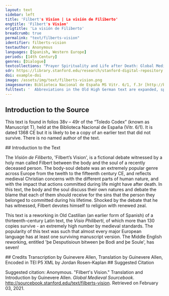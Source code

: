 ```yaml
---
layout: text
sidebar: left
title: 'Filbert's Vision | La visión de Filiberto'
engtitle: 'Filbert's Vision'
origtitle: 'La visión de Filiberto'
breadcrumb: true
permalink: "text/filberts-vision"
identifier: filberts-vision
textauthor: Anonymous
languages: [Spanish, Western Europe]
periods: [14th Century]
genres: [Dialogue]
textcollections: "Prayer Spirituality and Life after Death: Global Medieval Perspectives"
sdr: https://library.stanford.edu/research/stanford-digital-repository 
doi: example-doi 
image: /assets/img/text/filberts-vision.png
imagesource: Biblioteca Nacional de España MS Vitr. 6/1, f.3r [http://bdh-rd.bne.es/viewer.vm?id=0000051820]'
fulltext: '  Abbreviations in the Old High German text are expanded, spelling and punctuation otherwise follow the manuscript. La visión de Filiberto Filbert's Vision ¶ vn omne bueno ermjtano que llamaron fyliberto era omne de buen lynage ca deçendia de lynage de rreys de françia ¶ A good man, a hermit that they called Filbert, was a man of respectable lineage; indeed, he was a descendant of the kings of France. et consyderando las cosas desta vida ser conrronpibres ¶ et menos preçiando las propuso de serujr adios λ Considering worldly things to be a source of corruption, and not valuing them, he dedicated himself to the service of God. perseuerando enel serujçio de dios conpuso este lybro enel qual puso λ escriujo muy santas palabras de vna ujsion que vio λ ¶ asy açaiçio vysion filoberto In observance of his service to God, he composed this book in which he laid down and wrote very holy words of a vision that he saw, thus occurred Filbert’s vision: que seyendo tienpo de ynbierno estando en vna ermjta enel mayor sylençio dela noche ¶ et queriendo me partyr de la luenga vegilya que auja contynuado en mjs oraçiones fue arrebatado mj entendimjento de vn suenno muy sotil semejante a suenno λ a vision espiritual Being that it was winter and standing in a shrine in the greatest silence of the night, and wishing to conclude my long vigil of prayer, my sensibilities were snatched away by a very subtle dream, a kind of spiritual vision. ¶ et aparesçio vn cuerpo de omne syn espiritu que paresçia que era ya partido del anjma λ The body of a man appeared, a spiritless body that seemed to be separated from its soul. yo catando lo con espanto vyno vna anjma que auja salydo nueua mente del dicho cuerpo aque yo estaua catando λ començe allorar muy triste mente dando grandes alaridos mal trayendo agraujada While I was observing this with terror, a spirit appeared that had just left from this same body, and it started to cry very sadly and screamed at its body with much contempt. mente asu cuerpo que estaua presente λ asentose çerca del llorando λ gjmjendo con grandes sospiros doliendo se mucho delos exçesos λ pecados que auja fechos la su malyçiosa carne ¶ et cuerpo que ante sy veya λ mal dezyendo al cuerpo començo arrazonarse lo que se sygue And it sat close to it crying and sighing deep breaths in great pain from the excesses and sins that its malicious corpse had committed, and berating its body, it began to reason with itself in the following manner: ¶ o carne mesquina dime quien es el que te asy ha quebrantado λ dyrybado aty que tan marabjllo[^sa]mente te auja en rrequiçido estos tienpos pasados en aquel mundo do somos partidos “O miserable corpse, tell me, who is it that has broken you and torn you down since you have so marvelously enriched yourself from times past in that world from which we have departed. tu bien viste este otro dia enel que ¶ tenjas grand poder sobre todo el mundo ¶et te tenjan y tan grand mjedo You certainly saw this in times past when you had great power over the whole world and you paralyzed others with fear. et eres otrosy de todas las prouençias ¶ et las tierras pues que es dela conpanna que te serujan rricos omnes λ muchos fijos dalgo λ grandes escuderos λ de grand oficina λ muy loçanos λ muy brauos que yuan en pos de ty And you were, furthermore, served in all lands and provinces by rich men, and many nobles, and important squires of high office, valiant and brave, that followed you around. λ tu delante dellos fazyendo grandes jestos λ contenientes carne mesquina ya este tu rrastro λ esta tu locura que leuauas en posty λ tu mas pyntado que pendola de pauon ya agora es cortada para sienpre And you, in front of all of them, making such extravagant gestures, now look at you. Miserable corpse, this madness that you wore as gaudy as peacock pendant, now all of it is gone forever. ya non estas enlas torres njn en los palaçios muy espaçiosos λ de grand largura que tu aujas fechos delos alcaçeres do tu aujas grandes deleytes mas yazes agora enese ataud pequenno λ enesa fuesa de pequenna quantydat Now you do not dwell in towers, or in the copious and spacious royal palaces that you so delighted in, but rather, you lie in this small coffin, in this tiny grave. pues dime que te aprouechan agora tus moradas λ tus grandes onrras λ tan grandes palaçios λ tan rricos commo aujas fechos pues esta casa lobrega ¶ et monjmento enque ya ses tyene largura ¶ et espaçio a malabes de siete pyes Well now, tell me how you enjoy your great honors and riches inside of this gloomy house seven feet under? λ ya agora non judgaras njn condenaras A njnguno delos que solias falsa mente condenar quando pronunçiauas tus falsas sentençias Now you cannot judge or condemn any of those who you falsely accused when you pronounced your false sentences. por las queles obras que tu feziste es nos dado amj λ aty sylla muy espantosa λ morada muy triste de dolor enel ynfierno para sienpre jamas Because of the deeds you committed, now you and I will dwell in sadness and pain in hell forevermore. ¶ et yo mesquina triste λ tan apuesta λ tan lynpia fuy criada de mj sennor dios que me formo ala su semejança And poor sad me, so clean and well disposed, I was brought into the world by my Lord God who made me in his likeness. ¶ et maguer que tu por el pecado que peco nuestro padre adan yo fuy en susiada del pecado original λ para ya avia seydo lauada por agua dela santa fuente del bautismo Regardless of the fact that, for the original sin that our father Adam committed, I was stained by this original sin through you, I was cleansed of it by the holy water of baptism. ¶ et tu de cabo me acarreaste con tus falagosa errar contra mj sennor ihesu xpisto ¶et ser aborreçida dela su piadosa madre santa maria λ de toda la corte delos çielos λ piensa agora sy yo que tanto bien perdy sy puedo bien dezyr mjs llantos ay mesquina para que fuy naçida And you afterward, drew my away with your defiance against my Lord Jesus Christ, being forsaken by his pious mother, the Holy Mary, and by all the courts of the heavens. And to think now of all the good that I had lost, if I can make my cries known, oh poor me, why was I born? ay quien nunca oujeste salido del vientre de mj madre do me cryo el mj sennor dios quien nunca fuese venjda a este mundo Oh, that I had never left the womb of my mother where the Lord God created me, that I had never been brought into this world! sy quier por que non fuese enlas penas del ynfierno mas que estas penas ayamos tu λ yo non es syn At least I would not have experienced the pain of hell if it weren’t for the deeds that you committed. rrazon ca mjentras que beujste nunca vna buena obra sola mente dexaste fazer mas syenpre cure con tu enganno me llegaste ala conpannia delos demonjos λ alas penas ynfernales enlas quales syenpre seremos And for good reason, for while you drank you never did a single good deed, and your trickery has brought me into the company of demons, and in the infernal pain that I will never escape. en dolor λ en tristeza λ lloro λ llanto para syenpre jamas ay de mj que ya enella so λ sere ¶ et por syenpre enlas penas estare In pain, in sadness, I cry, weeping forever more, oh poor me, here I am and forever I will be. so muy triste por tan grandes commo su fijo la menor delas quales todas las lenguas del mundo non la poderian contar λ I suffer such great sorrows for the sins you committed, the smallest of which all the languages of the world could not account for. mas mayor tresteza me quebranta ca ya nunca espero perdon del [^que] me formo And worse, my heart is broken by the sadness that I will never be forgiven by he who made me. por que non me rrespondes “Why aren’t you responding to me? dyme donde estan tus heredades que ayuntaste ¶ et los palaçios λ los grandes edefiçios que fundaste λ Tell me where are the heredities that you accumulated, and the palaces, and the great buildings that you founded? dime cuerpo catyuo donde son las piedras preçiosas de grand valor λ los anjllos de oro que trayas do son los tesoros que allegaste do son las grandes alfajas λ rricas preseas que allegaste do son los vestidos de deujersas colores muy ofanos que cada dia rremudauas Tell me, imprisoned corpse, where are the precious jewels of such great value, and the gold rings that you wore, where are the treasures you horded, and the great quantity of gems, and rich jewelry, and the colorful suits that you indulged in? do son los vasos de plata λ de oro muy rricos con que [^ca]da dia beujas Where are the rich silver and gold goblets that you drank from each day? do son los confites λ espeçias de connortosos olores ¶ et los letuarios de maraujlloso sabores con que tomauas grandes deleytes en tus conbytes Where are the confitures, and intoxicating smelling spices, and the marvelously flavored electuaries that you so delighted in at your feasts? no me pareçe que tyenes agora aues gruesas commo solias njn carnes saluajes λ salpresas commo solias njn tyenes otrosy carnes mortesynas de que te mucho pagauas njn vynos escojydos λ I don’t think you will now have the fattened birds as you once did, or the preserved game meats as you did, nor will you have the tenderized meats that you paid so much for, nor the select wines. agora paramjentes sy te huele la cozyna tan bien commo solia que te ponian delante carnes de cisnes λ de ansares λ perdizes λ gallynas Now in your confinement, can you smell the kitchen as well as you once did when they served you meats of swan, geese, quail, and chicken. bien creo que non te huele agora tan bien por que ya tu non comes njn puedes comer λ agora comen ay muchos busauos ¶ et lonbrizes λ muchas rretyllas λ muchas maneras de que esto es manjfiesto que la ley de dios dize que estos galardones han los pecadores que beujendo λ perseurando λ acabando su vida en pecado mortal ¶ et en los viçios λ plazeres del mundo Surely, I don’t think you can smell well now because you no longer eat, or are able to eat, and now down there you eat many maggots and worms, many reptiles, and there are many ways in which this is manifest in the law of God that states that these are the rewards bestowed to sinners that have lived, maintained, and ended their lives in mortal sin, and in the vices and worldly pleasures. pagaste agora sy te paresçe desta casa enque estas que el su techo esta ençima del tu rrostro λ de tus narizes λ ya tyenes çiegos los ojos ¶ et ya calla la tu lengua λ ya tus membrios son quebrantados ¶ et desbueltos en tal manera que non podras jamas dellos aprouechar te Now you paid for it, what do you think of the house you are in now with its ceiling right above your face, and nose, now that you are blind, and your tongue falls back into your mouth, and your limbs are broken and distorted in such a way that you will nevermore be able to enjoy yourself?” veyo otrosy mas que quantos algos λ quantas rriquezas λ heredades allegaste entan luengos tienpos beujste de lo ¶ et lo que oujste por engaño dello con manera de lo gro dello que rrobaste por fuerça dello que te dieron algunos mal de su grado todo esto te arrebato la muerte en vn punto “Furthermore, it seems to me that whatever possessions, and riches, and bequests you received long ago were the result of trickery and forced robbery and your achievements were the misfortune of others to such a degree that death snatched you away in a single moment. non te çercan tus amjgos commo solian desque la muerte te çercan la flor de tu mançebia λ de tu fermosura ¶ Your friends no longer surround you as they once did since death encroached on the flower of your youth and beauty. et el amorío que tenjan contigo es perdido ya los llantos de tu muger ya son çesados λ ya olujdado te han ca las rriquesas que eredo de ty And the lover you once had is lost, now the weeping of your mistress has ceased and she has already forgotten you other than the riches she inherited from you. ¶ et otrosy el dote que le tu mandaste gelo ha fecho olujdar non tenjas ya esperança enella njn en tus fijos njn en amjgos que tenjas ca poco se dan por ty que auran mas por aver plazer conlas heredades que rrobaste alos pobres ¶ Et conlas joyas λ los dineros quele dexaste que non de ty λ por lo qual [^l]loro yo agora Furthermore, the dowry that you sent her has been forgotten and the faith that you had in her, and in your friends, was not merited for they did not care of you, only of the pleasure they would have from their inheritances that you robbed from the poor, and with the jewels and money that you left behind that weren’t yours and for which I now cry.” ¶ Et del dia del juyzio en adelante lloraremos entre amos para syenpre enel ynfierno “And from the Day of Judgment onwards we’ll cry to each other forever in hell. carne mesquina piensas tu agora que njnguno destos tus heredades durase mucho la tristesa ¶ Et el llorar Miserable corpse, do you think any of your heirs will cry and be sad for long? non lo cuydes ca sabe por çierto que njn tu muger njn tus fijos njn njngunos de tus amjgos non daran dos heredades njn vna delas mejores que les tu dexaste por que infermaste aty λ amj para que nos otros somos apartados de en medio dellos saliesemos del mal lugar ynfernal enque por ellos caymos λ Assuredly you must know that they wouldn’t give anything of what you left them because you became sick, to me or to you so that we might leave from this hellish place where we ended up for their sake. delas penas ynfernales muy crueles en que auemos de padeçer o carne mesquina vees λ conosçes syn njnguna dubda que tan engannosa es aquella ujda λ tan bolliçiosa λ otrosy que tan suzya And the cruel infernal pains that we must suffer, oh poor corpse, you see and know without a doubt that such is the delusion of that boisterous filthy lifestyle. ¶ Et quanto enpoçonnada del venjno del diablo non estas agora vestido de rricos pannos njn de grandes mantones que esa cobyjadura que tyenes avn malabes vale dos arbejas mas Since the venom of the Devil has poisoned you, now you no longer wear such rich garments nor the great cloaks that even these covers, even of Arabic quality, are hardly worth two cents, but there is little hope of receiving eternal redemption or reward. espera vn poco que non as rreçebydo entera mente tu galardon non echaras ya alos pobres los trebutos njn los pechos que solias echar ¶ Et te solian pagar But wait a little, for you have still not received your whole prize through the royal taxes taken from the bosoms of the poor, for they were the result of your robbery. ¶ Et por este rrobo que tu fazyas non cuydes que non as de sofrir mayor pena que esta enque te comen esos busanos Don’t think that you won’t have to suffer more pains than this; where you are eaten by maggots. ca todos los escritos dela santa telogia dan testymonjo ¶ Et dizen que el cuerpo que ha de sofrir con el anjma gloria o pena del dia del juyzyo en adelante Certainly all the scriptures of the holy theology testify to, and speak of the fact that the body suffers with the soul from the Day of Judgment onward. ¶ Et por que tu fuste rrobador delos pobres ¶ Et non eres padre dellos mas antes los en pobreçias por eso seras comjgo enel ynfierno del dia del juyzio en adelante a sofrir penas para sienpre jamas λ estare ay do te rroen esos busanos los costados And because you stole from the poor and are not their father, but rather made them poorer, for this reason you will suffer alongside me in hell forever more, and you will remain there where the maggots gnaw at your ribs. ca non puedo aqui mas estar λ quiero me yr que en caso que pudiese estar non me podieras rresponder Ah, I cannot stand being here and I wish that I could leave, and I’m certain that it is the case that you cannot respond to me.” bien so çierta P desque el anjma ouo dicho estas rrazones entrestyçiose el cuerpo vn poco ¶ Et paresçia que queria rrebeujr λ alço vn poco la cabeça λ oteo atodas partes λ maraujllandose mucho que  cosa era la que tan mal le auja denostado ¶ Et vido esta su anjma çerca de sy enque non vio otro dando gemjdos ¶ Et sospyros ¶ Et començo de dezyr contra su anjma Since the soul had dictated this rational, saddening the body a little, it appeared as though it wanted to come back to life, it lifted its head a little and looked around, and finding itself bewildered with what could have so badly chastised it, it saw its soul right next to it moaning and sighing, and began to rebuke its soul in the following way: pregunto te syeres tu aquel que agora fablaua comjgo “I ask you now if you are the one who was speaking to me? çierto sy tu eres non es verdad todo lo que tu dixiste agora que en algo dello mentyste λ quiero telo prouar por claros λ Certainly, if you are, none of what you have just said is true, somehow you have lied, and I want to make it clear to you. manjfiestos argumentos digo te que te conosçere que te fiz errar muchas de ueces In expressing such an argument, you should know that you have made many errors. ¶ Et fuy ocasion aesas beses porque te yrases λ te rregrazes de buenas obras mas yo en quanto so carne ¶ Et fezyese errar aty en quanto anjma esto non es maraujlla It was merely a coincidence that in these moments you should so anger yourself, and you comfort yourself with good deeds, but I being of the flesh must have made a mistake in choosing you as my soul. ¶ Et dizyr te he por que tu deues saber que el mundo λ el diablo feyeron aparçeria en vno I must tell you that you should know that the world and the devil were created as one. λ posieron su fe ¶ Et postura que en quantos engannos podiesen en tantos troxiesen a las animas delos omnes They put their faith in the multitude of ways that the spirits could deceive and trick the souls of men. λ esta postura fecha para que mayor afincamiento pudiese traer el anima del omne a perdiçion This position was taken to best settle the way in which the soul could bring men into ruin. λ sacaron ala carne del omne por que fuese enesta aparçeria λ por que el diablo λ sus consejos malos They separated the flesh from the man because he was formed through it by reason of the devil’s bad judgment. ¶ Et conel apetito dela carne otrosy conlas vanas glorias del mundo troxiese anima del omne al ynfierno It is through the appetite of the flesh, where the vanities of the world are manifest, that the soul brings man down to hell. ¶ Et por sy yo fize errar aty fize rrazon For this reason, I made a mistake with you. pues yo era enesta conpania λ la culpa deste error non fue mja mas fue tuya I was logically in your company and the fault of this error was not mine but yours. ¶ Et prueuo lo asy ¶ Et fago vn argumento enesta manera delas rrazones que tu agora dixiste que dios te auja criado tan lynpia ¶Et tan nobre asu semejança And I’ll prove it to you in the following way, and I’ll make an argument against your claim using the same logic and reasons that you have just said, that God had created you as pure, and so noble in his likeness. ¶ Et mager aujas sey do Amanzyllada del pecado origynal pero ya eres lauada ¶ Et lynpia por la fuente del santo bautysmo otrosy Despite this I know where you were created, by original sin, but now you are cleansed and pure by the fountain of Holy Baptism.” pues dizes que te crio dios asu semejança pareçe pues te dio seso ¶ Et entendimjento ¶ Et rrazon que telo dio para con que me rregises ca non te lo dio para al saluo para que con el me rregises ¶ Et lo fesyeses serujçio λ a mj diome por tu syeruo para que ffezieses tu bondad “Well, furthermore, you say that God created you in his likeness, and that it appears as though he also gave you wisdom and prudence with the understanding that he gave you these qualities in order to govern over me, and that you are in his service as a good gift to me. pues sy te dios crio para que toujeres sennorio sobre mj λ te dio rrazon ¶ Et seso con que me podieses castigar If, indeed, God created you to govern over me, he gave you the right to judge and chastise me. ¶ Et tu en lugar de me acostrenir que fezyese tu voluntad Instead of compelling me to make good choices, you allowed me to commit these actions. ¶ Et [^en] mjs obras me consentyste fazer lo que yo quise sy gese que la culpa es tuya I, therefore, deem that you are guilty for my behavior, and that I am not to blame.” ¶ Et non mja prueuolo a sy por otro argumento “And I’ll even prove it to you with another argument. todo aquel que es sennor λ por nesçesidat se abate de su obra λ se faze sieruo del que antes era su seruo deue ser condenado por culpador mas el su seruo deue quele estableçe por su sennor en vsar del sennorio enque lo pone el sennor que se somete A juridiçion He who is a lord, and by necessity gives up his work, and makes himself the servant of the one who was formerly his servant, should be condemned as guilty. del que antes era seruo mas tu eras mj sennora para me mandar λ para me rregar λ para me costrenjr que feziese tu voluntad λ tu mandamjento Once you were his servant, but you were my lady to govern and reign over me in order to compel me to act at your will and command. ¶ Et tu non quisiste vsar deste sennorio que dios te dio sobre mj λ fezyste amj tu sennora λ tu fueste mj sierua And you did not want to use this power that God gave you over me and instead you made me your lady and you became my servant. pues segiste mj voluntad en todo lo que yo queria sabiendo λ entendiendo que te daua malos consejos sigese que pues la culpa es tuya λ non es mja ende Well, you followed my lead in all that I wanted knowing and understanding that I had given you bad advice, so it should follow that you are guilty and I am not to blame. fize rrazon de vsar de sennorio pues me dieste lugar prueuase por el prouerbo que dize que todas las cosas del mundo cobdiçian ser mejoradas del estado enque estan ¶ Et por ende fize rrazon de vsar del sennorio pues tu melo diste para que del vsase Finally, I had a right to uphold this position in your place and I’ll prove it to you with the proverb that says that: “all worldly things desire to be improved from the state they are in,” so, then, I had the right to uphold the authority that you have given me to use. ¶ Et que eras antes mj sennora prueuolo por que dize enel capytolo polytyçes que los omnes que han mjjores entendimjentos ¶Et son mas sabidores natural mente sennores λ rregidores delos otros mas I will prove it to you as it says in the myth of Polynices, that men who of are of better judgment and naturally more wise, have the right to govern as lords over all the others.” aty dio el mj sennor el seso λ el saber λ el entender mas que non amj cayo solo por mj non se nada “To you, my Lord gave wisdom and intelligence, but not to me, because I just alone, know nothing. ¶ Et tu syn mj sabes fabrar λ entender pues paresçe que naturalmente te crio dios por mj rregidora λ por mj sennora And even without me you know how to speak and understand, well it seems that you were naturally formed by God to govern over me and as my lady. ¶ Et por esto paresçe que de antes era yo tu sierua mas fuy yo tu sennora λ tu mj sierua mas gelo tengo prouado This is why it seems that once it was I that was your servant, but it was I who was your lady, and you my servant as I have now proved it. λ prueuo telo avn por el mjsmo letrado ay el que dize que faze mandados de otros son sieruos a estos I will prove it to you even by the same lawyer because, he who says that he makes ordinances over others; they are the servants of who lack wisdom and good sense and have declared right to Polynices. dizen que son los que encareçen de sabidoria λ de seso onde este es su dicho enel primero policite ha do dize que los omnes que careçen de seso As the saying goes, men who lack wisdom and understanding are naturally the submissive servants of other citizens, but you were the one who lacked reason. λ de entendimjento son naturalmente sieruos delos otros subditos ¶ Et su mjsos mas tu fueste tal que careçiste de rrazon prueuase pues non me quisiste rregir njn sopiste plueuase do dize λ quieres rregir todas las cosas vsaderra son λ somete ala rrazon λ ala sabidoria casy della vsares todo el mundo rregiras mas sy por sabidoria ¶ Et por rrazon non te regujeres non eres digno de vsar sennorio njn de aver sennorio sobre otros Well, it’s proven that you did not want to govern me nor did you know how to prove where it’s stated, “You want to govern over all things, use your judgment, and submit to reason and wisdom because if you use reason, you will rule the whole world, but if you do not use wisdom and reason, you are not worthy. dela qual abtoridat paresçe pues que tu non me sopyste rregir Well, it seems that you did not know how to govern me; you did not find in yourself wisdom enough to know how to govern me. non oujste enty sabiduria para me saber rregir And in me you saw the wisdom that you could command.” ¶ Et en mj ovo sabidoria que te podiese mandar lo qual paresçe And, in me, there was the acuity to know I could control you. ¶ Et pues fesyste todo lo que amj plugo sigese por la abtoridat te vid You did everything that gave me pleasure. ¶ Et sigese que tu fueste mj sierua λ yo tu sennora It, therefore, follows that you were my servant and I your lady. ¶ Et pues tu de sennora que eras te fesiste mj sierua You as the lady that you were, you made yourself my servant. tuya es la culpa del danno λ del mal que te ha venjdo ¶ Et non es mja All of this damage and the bad that has come with it is your fault; it’s not mine.” ca tu quando veyas que yo queria fazer algo que non conplia deujeras me diariamente castigar confanbre λ con sed ¶ Et con açotes “Certainly, when you saw that I was about to do something intractable, you should have punished me with daily hunger and thirst, and with beatings. λ sy tu asy fezyeras non podiera yo fazer njnguna cosa If you had done so, I would not have been able to make such mistakes. mas quando te pedia gallynas dauas me tu gallynas λ capones But when I asked for chicken, instead you gave me chickens and cockerel meat. ¶ Et sy te pedia vyno blanco dauas me tu alfaxor λ buen vyno bermejo ¶ Et fartauas me muy bien And if I asked you for white wine, you would give me almond pastries, and nice red wine, and you filled me well. ¶ Et despues que era farto sy te pedia muger tu luego mela dauas And after I was completely stuffed, if I asked you for a woman, you would then give me one. λ non ujeja mas moça λ non de rruta mas vyrgen λ non mas tantas que non auja que fazer And not an old one, but a maiden, and not deflowered, but a virgin, and much more than you should have done. ¶ Et otrosy que non auja culpa ¶ Et prueuo lo asy por buena rrazon de esperança manjfiesta Furthermore, there was no shame in it and I will prove it to you with the good reason of manifest destiny. ca bien non puede fazer njnguna cosa que bien vees que el cuerpo con admjnjtelo dela anjma biue λ con su ayuda creçe For certainly I cannot do anything that you do not see quite well; for the body lives with the permission of the soul and with its help grows. ¶ Et pues el anjma esto faze bien vees que en ella es el poder ¶ Et el querer pues ella es la que deue rregir λ castigar al cuerpo lo qual synon fizo λ non domo luego los deleytes del mundo lo ensandeçe And the spirit does this well, for you see it is in her where power and desire are found, and she is the one who should govern and warn the body, for if she does not do so, later the temptations of the world will weaken it. λ otrosy bien sabes que la carne es conrronpyble ¶ Et de sy mjsma solamente non sabe nada njn mal njnguno por sy estando non entyende ca todo lo que faze primero sale de ty que eras la que sabes λ entyendes As you are well aware, the body is susceptible to corruption, and in its purest state knows of nothing bad, but only exists, for everything it first does occurs through you, for you are the one who knows and understands. que yo por mj syn ty non so nada que la carne non sabe nada que es lo que su anjma cobdiçia njn que es lo que aborreçe pues sy el anjma tyene el querer ¶ Et pone las cosas por obra ca las manos λ los otros entramjentos dela carne que es sy sierua que culpa ha la carne que es su sirujenta For without you I am nothing; the body knows nothing of what the soul covets or that which it loathes, for if it is the soul that has desire, and executes the work of God, what blame can the body, as its subject, assume? çierto la culpa es dela anjma que cobdiçian las cosas λ las entyende λ las pone por obra que non del cuerpo que faze su seruiçio Clearly, the blame goes to the soul, who desires things and understands them and carries out actions, not to the body that serves the soul. λ agora creme que tu pescaste mas graue mente en segir la voluntad de mj que son faca cosa Now believe me, you are the one who sinned more severely by virtue of following my weak, impure will. ¶ Et sus ya que bien vees la esperança manjfiesta en mj syn ty non puede fazer njnguna cosa que sea tan flaca Now that you well see destiny manifest in me, without you, the desires manifested in me could not do anything, they are so weak. que avn non me puedo njn tengo fuerça para me defender de tan pequenna cosa commo son estos busanos que me rroen los costados I don’t even have the strength to defend myself from such little things like these maggots that gnaw at my ribs. enesta casa en que esto mas anda vete de aqui que non quiero mas fablar contygo Go away from here, I don’t want to talk to you anymore!” ¶ Etel anjma rrespondio muy conplesa ¶ Et dixo avn quiero estar aqui ¶Et desputar contigo mjenta me dexan λ tengo tienpo And the soul responded very abruptly, and said: “I still want to stay here and debate with you for I am idle and have time on my hands. ¶ Dyme cuerpo falso ¶ Et traydor por que me amargaste con tales palabras λ tales vytoperios commo agora as dicho queriendo me echar toda la culpa delas trayçiones que tu fezyste Tell me, you dishonest, traitor of a corpse, why have you embittered me with such harsh words and insults as you have just now said wishing to throw all the blame on me for the acts of treason that you committed? dime agora traydor que bien telo puedo dezir que mjenta beujste enemjgo Tell me now traitor, for I can quite well tell you that while you lived a treacherous lie. quien te mostro o de quien aprendiste palabra tan aspera commo la que agora fablaste Who showed you how, or where did you learn how to speak in such a brash manner? mager que en algo dello que dixiste fablaste rrazon pero rresponde rrazon mas alos argumentos que fesyste non te rrespondo Despite the fact that you might have had good reason for some of what you said, your rational is more of a rebuttal to my speech of which I will not respond to. pero rrespondote delo que dizes que quando yo veya que tu me demandaua las cosas que non conplian que te deujera castigar But I will respond to what you have said about me being responsible for actions, that I should have warned you in advance. λ digo te que dizes verdat enello mas bien sabes tu que quando te queria castigar o queria fazer oraçion o ayno luego me trayas aymagynar en las sabores delas ujandas ¶ Et en la fanbre que sentias I’ll tell you that you speak the truth about this, but as you well know, when I wanted to advise you to pray or fast, you would then bring me to imagine the flavor of lamb during the hunger that you felt. λ enla vanagloria del mundo por la qual rrazon avemos de ser condenados It is by virtue of your worldly arrogance that we are now condemned. otrosy quando te queria açotar o dar astenençias luego me conbydauas con los delexes Furthermore, when I wanted to beat you or make you abstain from things, you would then entice me with sensual pleasures. ¶ Et que te quexauas muy muncho dezyendo que era cosa muy aspera λ que era cosa que te poderia venjr grand danno ¶ Et por eso serias enfermo por lo qual me trastornarias del buen pensamjneto And how much you complained, saying that it was such a harsh thing that I could bring you harm, and that you would get sick, while driving me away from my good thoughts. ¶ Et trayas λ conplias tus deseos ¶ Et ansy rreçebias tu el castigo de mj And you always followed your desires, and therefore that is why I should chastise you. ¶ Et la dotryna que yo te queria dar carne mala falsa traydora engannosa perdedera contra my syenpre contraçiones ando diste In the doctrine that I tried to give you, bad treacherous false corpse, you will always loose against me, you must accept it. ¶ Et con los falagos del mundo me traxiste en pos de ty fasta que con falagos ¶ Et maneras me troxiste al poso del ynfierno You put the vanities of the world before me until such self-indulgence brought me to hell. se bien que so culpada ca enesto erre que tenjendo yo sobre ty sennorio non te rrefrene mas por que me engannaste con engannos tan dulçes I know that I’m to blame for making the mistake of not maintaining greater control over you and not restraining you, but why did you trick me with such sweet deceit? sabe que por ende as tu de ser mas de graue pena comjgo You know that in the end you should seriously pity me. ca sy tu carne mesq[^i]na loca ¶ Et sandia sy tu menos pr[^e]çiaras las rryquesas del mundo los falagos del diablo engannado ¶ Et lysonjero ¶ Et quisieras llegar te al serujçio de dios tu ¶ Et yo oujeramos gloria ¶ Et plazer conlos santos de parayso Certainly, if you, wretched and foolish corpse, if you had placed less value on the riches of the world, the temptations of the devil, his pleasantries, if you would have devoted yourself to the service of God, I would have reached heaven and enjoyed the company of the archangels. mas quando este otro dia se rreya el diablo rregannando mas queriendo But even the other day, the devil laughed with a scowl. ¶ Et que te prometia con sus engannos que aujas de beujr luengos tienpos ¶ Et que aujas de aver grandes plazeres con tus algos What did he promise you, that you would live a long life and that you would find fulfillment in your material belongings? tu entonçe non cuydauas morir ¶ Et tu creyendo que era ansy Then you did not heed death believing that it was true. verdat vees agora commo eres escarnjdo ca vyno la muerte en vn punto ¶ Et sacote del palaçio ¶ Et dela vana gloria en que estauas And look at yourself now, how ashamed you should be, for death can come at any moment and tear you away from your palace and the vanity that you lived in. ¶ Et pusote enesa fuesa ¶ Et enese podrimjento enque yazes ya agora poderas saber qual es la propiadat del mundo ca el mundo tyene la propiadat delos omnes engannosos Now that you rest rotting, now you can ponder what is the real value of your time on earth, for the world takes advantage of naïve, self-indulgent men. ¶ Et lysonjeros ¶ Et los omnes lysonjeros al omne que quieren engannar al que le muestra mas bien querençia fazyendolo encreyente con sus engannos And the men who flatter the man that they wish to fool, they rather show him desire making him an unbeliever. ¶ Et con sus palabras λ con su falsa rrisa rregannando los dientes amanera de rreyer que lo ama mas que a todos los otros omnes por que se fie dellos ¶ Et estonçe le pueden mejor engannar With their words and false smile, speaking through their teeth as if laughing, the man loves them more than the rest because he puts his trust in them, and then the better they can deceive him. ¶ Et el mundo asy faze This is the way the world works. ¶ Et los omnes que quieren traer a perdiçion ha esos da mas onrras λ mas rryquesas ¶ Et despues ha dado estos deleytes λ estos dulçes manjares λ estos buenos olores dales a comer ciertos It is the men that are closest to perdition that receive the greatest honors and riches, and after they have received treats and sweet delicacies, and fragrant smelling food. ca delos cuerpos que eneste mundo ovo bien goueruados han a comer beujr Certainly, it is the well-governed body that should live. ¶ Et otrosy la carne syn el anjma a njnguno poco aprouecha ¶ Et non es njnguna cosa And furthermore, the body without the spirit can’t take advantage of anyone, and isn’t anything. ¶ Et otrosy bien sabes tu que sy el anjma tuujese asu sennor dios pagado ¶ Et estoujese en su graçia nunca la carne podria vençer la syrujenca njn las velutades del anjma As you are well aware, the soul is indebted to the Lord God, and if it were by his grace, the body would never be able to escape from the service or will of the spirit. ¶ Et sy tu mjentra beujeras conosçieras λ amaras a dios verdadera mente ¶ Et sy telos plietos que te eran encomendados della judgaras derecha mente If, in the meantime, you would have lived with a good conscious and loved God truly, and if you had litigated with such trust, you would have given just sentences. ¶ Et sy nunca te llegaras alas costunbres delos malos omnes nunca la vanjdat del mundo te engannara aty ¶ Et amj And if you had never attained the customs of bad men, the vanity of the world would never have tricked you and me. mas por quanto yo fuy fecha para enque tu venjeses amenos de tu conpanna he quedado esto que agora vees que tengo aquesta casa triste ¶ Et lobrega ¶ Et con muy muncha tyenbra ¶ Et busanos λ fedor ¶ Et podrimjento But because I was made to be, at the very least, your companion, and I have remained so until I now occupy this sad, gloomy house with its dank stench of rot with you. ¶ Et se bien que tengo que he de aver avn mas trybulaçion ¶ Et pena desque rresuçite con tigo el dia potrymero del juyzio dia And I know quite well that I am to endure even more suffering and pain until I am resurrected with you on the final Day of Judgment. triste ¶ Et de sanna ¶ Et de dolor ca de ally adelante estare contigo sufriendo para sienpre jamas penas ynfynjtas de desesperaçion de perdon Sad, angry, and in pain will I exist from know on with you suffering forever more infinite pain and in desperation for forgiveness. λ muerte que non ha omne que pueda contar que dura ¶ Et que durara por syenpre jamas It kills me that there is no man that can be counted on to go on forever, that never more will be.” ¶ Et quando el anjmo esto oyo començo adezyr con vna bos llena de rrencura ay quien nunca fuese naçida And when the spirit heard this, it began to scream with rancor, “Oh that I were never born! ay de mj para que me feziste mj sennor dios ala tu fegura pues sabias que auja de ser perdida Oh poor me, why did you, Lord God, make me in your image, for you knew that I would be lost. ay mesquina quien oujese tal propiadat commo han las anjmalias brauas Oh, poor me, that I should take on such traits that wild animals have! que enel punto que el espiritu se aparta del cuerpo enese punto el su cuerpo finca muerto ¶ Et jamas non byue From the moment that the spirit leaves the body, at this moment, its body is dead and will never live again. ¶ Et catyua de mj quisiese agora dios que tal fuese la fin delos malos omnes que commo se partiese el anima dela carne luego moriese ela anjma segund el cuerpo finca muerto por que jamas non oujese sentymjento de penas Prisoner that I am, I now wish that God would end the reign of bad men, for as the spirit leaves the body, it then dies with it and remains dead never more in pain. ¶ Et sy plugiese a dios que asy fuese yo luego morreria ¶Et non estaria sofriendo las penas que sofrir me conujene ¶ Et aty comjgo con muerte perdurable enel ynfierno conlos demonjos And if it pleased God that I would exist in this way, I would rather die and not continue to suffer the pains that suit you and me, as we remain everlasting in hell with the demons.” ¶ Et Estonçe el cuerpo quando oyo dizyr y al anima que el auje de ser conella enel ynfierno ¶ Et veyendo otrosy tan grand llanto commo fazia ovo grand temor ¶ Et dixo rruego te agora anjma que me digas que cosa es el ynfierno con que amj me amenazas Then the body, when it heard the spirit say that it should remain with her in hell, and, furthermore seeing its immense weeping, became filled with fear, and it said, “I’m begging you, spirit, tell what is this hell that you threaten me with? o sy estoujste enel Have you been there? o que cosa es lo que enel ujste o sy lo oyiste Have you seen it or heard about it before? dezer dime se sabes sy ay esperança alos que estan enel ynfierno de auer gloria a la dulçor de ihesu xpisto Tell me if you know if there is any hope for those who are in hell to reach heaven and the sweet presence of Jesus Christ? dime agora que acorra dios Tell me now, what does God remember? sabes sy perdona enel a los que eran omnes honrrados ¶ Et alos que eran fidalgos ¶Et alos omnes de grandes vfanas ¶ Et muy rricos que solian Do you know if he will forgive those men who lived an honorable life, and those who were noblemen, and even conceited, rich men, what of them? enel mundo somos partidos ser en grandes tronos ¶ Et en rricos asentamjentos For in the world that we have departed from, they occupied great thrones and richly adorned seats. ¶ Et ay esperança sy quier por heredados o por dineros olos rreys olos condes o los otros rricos omnes Is there any hope for those who have inherited money, or received money from the king, or that were a count or any other kind of rich man? dy melo agora sy quiera por que me fagas buen coraçon de quanto espanto me posiste con tus dichos ¶ Et con tu lloro que te veo fazer Tell me now, if you would please ease my heart, for you have given me quite a fright with what you have said and the way you cry.” rrespondio el anjma luego dezyendo o traydaor sybydor de toda trayçion λ neçio entre las cosas que son de buen entendimjento The soul then responded saying, “Oh, traitor, treacherous fool, you can’t now understand the things that are Good. non vees tu agora que esta pregunta que me fazes que es pregunta nesçia Don’t you see that this question you now ask me is a foolish question? ¶ Et dicho de poco saber en non ay rrazon pues sabe por çierto que todas personas del mundo que mueren en pecado mortal quier sean padres santos o ordenados o enperadores o rreys de qual quier estado o de qual quier perfiçion o otras personas del qual quier condiçion que sean por ende condenados alas penas ynfernales do nunca jamas ay njn averan esperança de perdon njn avran rrendiçion njn por oraçiones And it’s little worth explaining, for it is well known that all people of the world that die in mortal sin, whether they be holy ordained priests, or emperors, or kings, or of any other kind of social status, are all in the end condemned to the eternal flames of hell where they will never more have hope of any pardon neither through penitence or prayer. ¶ Et avn mas te digo que toda la deuoçion delos santos orasen ¶ Et avn que todos los rrelygyosos del mundo ayunasen λ fezyesen abstenençia And I’ll further chastise you by saying that you would not be pardoned with all the devotional prayers to the saints, and all the fasting and abstinence that the religious people of the world do. ¶ Et otrosy avn que quantas rriquezas ay enel mundo fuesen dadas por amor de dios Furthermore, any riches that exist in the world are given by the love of God. ¶ Et todo esto fuese fecho ¶ Et por dios lybrase λ sa case sy quiera vna anjma ¶Et non mas delas que son enel ynfierno digote por çierto que non era cosa que se poderia fazer njn lo poderia rrecabdar All that exists in the world, all that sustains us is made possible by God, almost as if any soul, and not any of those that are demons in hell, would tell you for certain that it’s not something that you could do yourself or seek out. ¶ Et la rrazon por que es el anjma que es condenado al ynfierno non puede aver jamas la gracia de dios The reason is that it is the soul that is condemned to hell can no longer seek the grace of God. ca soy çierta que el diablo es tan brauo ¶ Et tan cruel ¶ Et tan syn piadat que non daria vna tan sola propina sy quier por quantas heredades ay enel mundo λ vn te digo mas que non la sobraria vn rrato que folgase que non oujese pena que tanta es la su clueldat que todavia se ensanna mas contra las anjmas I’m certain that the Devil is so bad-tempered and so cruel and without pity, that he wouldn’t give up one single soul for all the riches of the world, such is his contempt for the spirits. mas alo que me preguntas sy perdona alla algunas personas delos que son alos de lynaje λ alos que fueron en aquel mundo sennores ¶Et gouernadores delos otros omnes a esto te rrespondio But, as far as your question is concerned, if some of the people of good lineage are pardoned, those who were lords in the world, and governed over other men, to that I will respond. ¶ Et te digo por çierto que quanto mas onrrado fuere en aquel mundo ¶ Et quanto mas rrico es tal onrra le fazen ally que le menten enla mas baxa fondura delos ynfiernos I’ll tell you for certain that the more honorable the man was in the world, and the wealthier he became through such honor, the father he will fall down in the depths of hell. ca vees el omne que por sus pecados es condenado mjentra mas rrico es λ mas onrrado fue mas lo atormen tan ¶ Et muy mas fuerte mente le dan las penas Don’t you see that the man that is condemned for committing sin, even the more rich and honorable that he might have been, the more they torment him and the harder the pain they inflict upon him?” ¶ Et en aujendo el anjma fecho su pleito en fablan aquestas sobre dichas cosas ¶ Et avn queria dezer mas sy le dieran espaçio And the soul having made its plea in speaking about these things, would have wanted to say more if she had been given the space to do so. ha he vos que venjeron caher subyta mente dos diablos muy espantosos negros mas que pez ¶ Et muy feos λ de tan vyles formas que quantos pintores son enel mundo non los poderian tan espantosos fegurar “Behold! Suddenly, two frightful demons, blacker than tar, and very ugly, even more vile in shape than painters could depict fell upon them. ¶ Et lançauan frama de piedra xufre fediendo por la boca ¶ Et aujan los dientes detras ordenes ¶ Et asy fieros λ grandes commo açadones ¶ Et por las ventanas delas narizes non quedauan de caer busanos ¶Et otras cosas muy suzias Their mouths were gaping open, their teeth were disordered and large like a hoe, and through the opening of their noses maggots and many other dirty things didn’t cease to fall. ¶ Et salyr serpientes muy crueles ¶ Et culebras λ serpientes commo ala cranes que non quedauan de penar ¶ Et de feryr al anjma And very cruel serpents, and snakes like scorpions did not cease to attack and wound the soul. ¶Et los ojos dellos eran muy grandes rreluzian asy que paresçian b[r]acjnes quando estanber mejos rreluzyan con ençendimjento de fuego Their eyes were very large and shined as if they resembled flames; they shined as if lit up with fire. ¶ Et tenjan enlas fruentes cuernos λ por los cabos dellos non çesaua de manar venjno podrido que daua muy grand fedor And they had horns on their foreheads and at the end of them rotten venom did not cease to ooze out. ¶ Et aujan las orejas muy grandes λ abiertas λ salian por ellas sangre de grand fedor tal que era cosa muy aborreçibre de catar And they had enormous open ears from which blood with a bad stench seeped out in such a way that it was an abhorrent thing to witness. ca aquella sangre era delas anjmas que despedaçauan conlos dientes For that blood was the blood of the souls that they tore apart with their teeth. ¶ Et tragauan λ gommauan la sangre por las orejas λ por las gargatas ¶Et trayan en las manos forcas de fierro con garauatos They were covered with blood in their ears and throats and they held in their hands iron spears with sharp tips. ¶ Et las vnnas que tenjan en los pies eran semjantes a colmjllos de puerco javaly saluo que eran muy mas mayores λ trauaron en vn punto della con las vnnas λ con las forcas And the nails of their feet were similar to the fangs of a wild boar, except that they were much larger sharpened into a point. ¶ Et en vn punto la lançaron cerça del ynfierno λ quando ally fueron rrecreçio muy grand conpanna de demonjos que salyeron muy prestos ala rresçebir fazien do muy grandes godos And suddenly they were threw her down toward hell, and there amassed a great host of demons that were ready to welcome them where they were made terrible as the Goths. ¶ Et fartando se de dar grandes golpes enellas abraçando la conlas forcas ¶ Et garauatos que trayan dando le muchos agijones λ començaron le de apertar el vientre con vnas fachas de vergas de fierro λ dieron le vn muy grand tormento muy cruel mente And bored with stabbing it with their spears and stakes that carried perforating her with holes, they began to rip open its belly with iron axes and they tormented the body with such cruelty. ¶ Et syn piadat con açotes ¶ Et finchyendole la boca λ la garganta de estercol ¶ Et de venjno fediondo ¶Et lançauanle plomo ynfernal por la boca rretido λ por el enbrigo o por los ojos ¶ Et por las orejas Without pity they whipped it and defecated in its mouth and throat and filled it with a smelly poison and they shot it in the mouth, eyes, and ears with infernal lead pellets. ¶ Et engasgaron muy fuerte mente della conlos dientes de gisa que en vn punto le oujeron comjdo los rrostros And they bit into with their teeth so aggressively that they had consumed its face in an instance. λ asy la golpauan con las vnas λ con los cuernos ¶ Et conlas forcas ¶ Et con los dientes que en vn punto non paresçio que oujese enella tanto sano commo la vna And in this way they beat on it with their nails, horns, and teeth so fiercely that suddenly it did not seem that they would have been any more angry than they were with it. λ faziendo esto començaron de fablar segund que sy estodiesen casados ha he alos que a nos seruen λ fazen serujçio ansy los sabemos nos onrrar While doing this, they began to speak about whether they were married to those who serve us, where in such service we know how to honor them. ¶ Et aquellos que se pagan de aquel mundo λ fazen lo que nos otros les consejamos este galardon les damos mas avn esto non es nada espera Those who are indebted to that world and do what we advise them to do, the prize that we give them is nothing to look forward to. agora vn poco λ veras que te faremos Now you have a glimpse of what will happen to you.” quando el anjma esto oyo dio vn fraco gemjdo segund cosa medio muerta començo asuspyrar “When the soul heard this, it gave a weak cry as though it were trying to resuscitate the half dead corpse. ¶ Et metyendo la por la puerta del ynfierno luego quanto mas pudo fablar de gisa que avn malabes la podia omne oyr de muy çerca And pushing it through the gates of hell, it spoke as best it could in such a way that the man could barely hear it whisper up close. ¶ Et dixo o ihesu xpisto fijo de daujd paramjentes enesta criatura que feziste And it said, "Oh Jesus Christ, son of David, this creature is of those that you made in your likeness." enque esto oyeronlos demonjos rreclamaron con grandes alarydos a he tarde llamas a ese tu dios non te conujene dizer ya rruegos njn oraçiones que non te valdera aqui njnguna cosa When the demons heard this, they contested with great howls, "It is too late now to call upon your God, it is of no use now to beg or pray, they aren’t worth anything in hell. ca ya aqui non ha esperança There is no hope here for anything. que tal es nuestro vso ya nunca veras luz ca toda via There is no hope here; you will never again see the light. estaras enesta tynjebra folgando λ eneste plazer que aqui vees λ nos otros te faremos avn mayores solazes λ con nos otros averas este gasajado You will remain idle in this darkness, enjoying the pleasure that you see here, we will give you even more consolation and you will honor us. que agora as la forma que solyas tener enla cara non ayas For now you assume a superficial image that you can no longer trust. della rreçelo que aqui tela mudaremos λ tornar te la hemos tan fermosa commo nos otros ¶ Et den aqui adelante estaras por sienpre en nuestra conpanna We will transform you as beautiful as we are, and from now on you will always be in our company. ¶ Et conosçeras commo sabemos consolar a nuestros amjgos aquellos que por nos algo fazen And you will know the favors we do for those who help us.” ¶ Et yo filoberto conponedor deste lybro estando enesto aqui pare mjentes enestas cosas commo pasauan desperte muy espantado I, Filbert, author of this book, being here to recount these things that have happened, awoke with a fright. ¶Et finque vn rrato commo que non estaua en mj fuerça del espanto que oue en mj desta espantosa vision I sat a while, as there was no strength left in my body from the shock of seeing this frightful vision. pero estando despauorido segund que lo de parto ¶ Et me falle enel suelo do me auja dormjdo Remaining terrified of what had happened, I found myself on the floor, where I had fallen asleep. alçe las manos juntas adios contra el çielo λ torne amj oraçion I raised my hands up toward heaven in prayer to God. enque primero estaua λ començe de rrogar afincada mente que por la su benjgnidat λ por su acostanbrada piedat me lybrase del ynfierno λ de tal pena commo vy sofrir aquel anjma In my prayer, I began to beg fervently for the forgiveness and pity of God that he free me from hell and from such pain that I witnessed the soul suffer. ¶ Et de ally adelante aborreçi todas las mes quidades deste mundo λ rrenunçie todos los tesoros λ rriquezas λ heredades λ todas las otras cosas deste mundo ay todas son de poca dura λ desechelos ¶ Et touelas por njnguna And from then on, I forgot about all my quotidian cares, and I renounced all the treasures, riches, bequests, and all other material things of this world, for they are not everlasting, and I discarded of them. ¶Et en comendeme amj sennor ihesu xpisto el qual sea alabado para sienpre amen And I devoted myself to my Lord Jesus Christ, "may He be eternally praised. Amen." ca mal pecado ya vemos todo el mundo ser perdido λ perderçe mas de cada dia por tantas maldades λ pecados commo enel creçen nesçesaria mente For the entire world is lost in sin and commits more bad deeds every day. veemos otrosy la justiçia ser perdida por nuestros pecados Furthermore, justice is lost in our sins. ¶ Et los letrados aque llaman los otros omnes ser sabios son enbeujdos en pecados λ en maldades los quales non deuen ser llamados letrados njn sabios mas And the lawyers that declare other men to be wise are drenched in their own sins and bad deeds for which reason they should not hold the title of lawyer or wise man. ya orates λ locos que por todo el mundo oyredes esto dizer ya el mundo perdido es ya non ay otro dios sy non vanagloria λ bulra λ el dinero But the careless idiots, that throughout the world have heard this be said, know that the world is already lost, that there is no other God, only vanity, mockery, and money. ¶ Et omne aquel que tyene muchos dineros ¶ Et muchas heredades λ rriquezas aquel adoran ya las gentes λ non adios ca non saben quien se es λ asy se arredran de dios λ pierdense las vertudes λ non vsan delas ca non han esperança otrosy la fe es poca And that man which has a lot of money, and bequests and riches, he who the people adore (and not God), for they do not know who he is, and in this way they separate themselves from God and loose their virtues, hope, and faith. ¶ Et la caridat es ya perdida que son llamados segund la teologia vertudes muy maraujllosa λ santas ya con pocas que non son del todo afogadas λ perdidas Goodwill is lost, according to theology those virtues that are marvelous and sacred are now all but drowned out and lost. que avn malabes fallaredes vn omne atan solo que vse commo deue estas vertudes mas vsan ante de todos engannos λ avariçia λ delos otros pecados viles λ suzyos delas maldades que enellos se rrequieren For as much grace as a man possesses, he should only mind the virtues, but he gives trickery and greed precedence, and the most vile and dirtiest of bad deeds. ¶ Et estos que vsan destos pecados non curan sinon commo allegaran dineros ¶ Et estos λ aquellos aquien los omnes con lysonjas fazen los omnes muchas onrras Those that sin only care about how they can accumulate more money, and these are the people who flatter and honor the noblemen. ca ha asy conteçe que vn omne es fijo dalgo λ avn que sea de fermosa desputaçion ¶ Et sea con todo esto bueno λ omjlde λ bien acostunbrado λ que aya enel otras buenas propiadades sy pobre es luego dizen ques vil λ neçio This is how noblemen are created, even if they are of beautiful countenance, and despite their status good-natured and humble, and well mannered with other good qualities, the moment they become poor, they are vilified and declared worthless and stupid. ¶ Eten suzyos λ feos pecados sy por aventura fue rrico λ tesorero del rrey λ sea omne que tenga muchos dineros ¶ Et ande vestido de onrradas vesteduras λ fermosas λ preçiadas quanto mas sy estoujere alderredor cercado de escuderos λ de conpanna luego dizen ¶ Et creen que yo soy muy sabio λ de buen entendimjento And even if I were a bad man with bad manners, and had committed many sins, if by coincidence I was rich and the treasurer of the king, and went about covered in rich honorable garments, and surrounded by squires, then, regardless of my deeds, they would believe that I am a highly intelligent, wise man. ¶ Et luego vienen vnos de vna parte λ otros de otra dezyendo λ fazyendo grandes rreuenençias abraçando al omne rregannando amanera de rreyr dezyendo el vno sabed sennor que soy vuestro sobryno λ el otro yo so vuestro primo And then, people would come from near and far to admire and embrace the man with a bickering smile, telling him, “do you know, sir, that I am your nephew?” and the other, “I am your cousin.” λ el toma ensy mucha vana gloria mas de[s]pues ujene la muerte λ pierde este parentesco λ luego es perdido todo el amorio de gujsa que todos se arriedran λ fuyen del desque es finado Such adoration makes a man arrogant, but when death comes, and he looses all his kin, and their love is lost in, to the extent that they all run away from him right before his death. λ luego lo olujdan ansy commo sy nunca lo [‘o]ujesen conoçido aquellos que lo lysonjauan Then they forgot about him, as if they had never known him, those who once flattered him. λ se leuantauan a el quando lo veyan fazyendo le rreuerençias λ abraçando le λ besando le las manos otros la boca atapanse las narizes λ arriedran se del ansy They elevated him when they revered and embraced him, and kissed his hands, mouth, and nose, revering him. commo de cosa que fiede muy mal λ vana gloria del mundo commo en ponçonnas tan espantosamente las vertudes λ los sesos delos omnes falagando los de guisa The vanity of the world is a fiendish thing; it’s a horrible poison to the virtues, and clouds the minds of men. que por ty han de amar las cosas pasaderas que paresçen λ se des fazen mas ayna que flama de estopas λ amorio de dolor λ de lloro ponçonna amargosa que pareçes dulçe enel sabor λ rriquezas corronpibres λ tenporales para que vos cobdiçian los omnes For you have loved the passing things that look and feel more like flames and painful love, and crying bitter tears, you seek the sweet taste of the corruptible and temporary things that men so covet. pues saben λ entienden que vos otras sedes en ponçonnadas que corronpedes non tan sola mente los vyçios tenporales For they well understand that you have been poisoned and corrupted, that it is not merely a passing bad habit. de tal manera que por dineros son tornadas las voluntades delos juyzios es adeclinar del derecho This is how money can turn the clear will of a judge who would have declared the right. λ de dar falsas sentençias mas avn conrronpedes las anjmas que son cosas espirituales It is by knowingly giving bad sentences that souls are corrupted, who are a spiritual beings. en biujendo los omnes en avaryçia λ en cobdiçia des ordenada fasta perdiçion de sus anjmas avn non ternja por fuerte cosa amar los omnes las rriquezas By living in avarice and greed, men ruin their souls, even though they had no good reason to love money so. ¶Et los dineros sy ellos padiesen dar alos que toujesen tres cosas la primera que siempre fuesen mançebos λ nunca envejeçiesen la segunda que fezy[e]sen fijos que beujesen para syenpre λ nunca moriesen And if they could buy three things with money, they would be: 1) eternal youth without old age, 2) eternal life, and 3) life without death. λ sy ellas esto alca[n]sançe por las rryquezas vn poderian los rricos dizer que fazian rrazon en allegar dineros λ rryquezas If they could achieve this with money, one could rationalize the desire to accumulate it. mas tu omne mesquina deues pensar λ faze[r] que pie[n]ses en commo la muerte mata a todas las cosas [?]as que an syntymjento But you, you wretched man, didn’t you stop to think about how death takes away all material things? λ synon dime qual cosa es la que fue biua desque fue el mundo criado que naçiese λ sea agora byua ¶ Et nunca mora λ beujra λ nunca morrera If not, tell me what has existed for all of eternity since the world was created and which is now alive and never dies? çierto non me mostraras njnguno pero non te fabre yo saluo de nos otros que somos criaturas Certainly, you could not tell me of anyone, except that we are mortal creatures. ¶ Et non te pregunto delos mjlaglos de dios que fase asy en conseruar a elyas que somos çiertos que es enel parayso terrena And I don’t speak of the miracles that God makes who created Elias’s terrestrial paradise. o nunca morio pero morrera quando a dios plazera Oh that we should never die, but that we die when it pleases God. λ que lo sobre dicho sea verdat plueuase por esperençia de cada dia que veemos que el que ayer era biuo ya podreçe so la tierra That the aforementioned is true, is evidenced in the experience that we have every day of seeing those who were alive yesterday, now rotting underground. λ maraujllome commo puede fabrar njn aver plazer el omne que cuyda enla muerte It marvels me how the man who is apprehensive about death cannot experience pleasure in it. o commo entiende λ sepa commo ha de morir mas que non sabe do ha de yr o do non onde dezia vn Sabeyo en sus piensy luego en que non llore As if he knows that one has to die but does not know where he will go afterward, or that a man has no thought that would later make him cry. λ ya digo mas non se quando njn commo conpanna he de ser llegado njn se sera mj anjma conlos sieruos de dios Now I tell you, that I don’t know how long I should remain by your side or leave to serve God? osy non çierto es que el omne qual tienpo que tiene el techo dela casa enque esta sobre las narizes non le plaze con la vana gloria del mundo mas que Furthermore, it’s certain that the time a man spends with the ceiling of his home directly above his face, he cannot be tempted by the vanities of the world. sy fuese çiego (^no) con lodo mas entonçe non judga njnguno t[?]no que burla ay enel aquel mundo la justiçia λ el enganno callan λ estan seterrados ally If he were blinded by mud, he would then not be able to judge anyone, as much clandestine trickery that there is in the world, justice and deceit fall together as one. non han por ley λ oredenamjento lo que viene ala voluntad del omne There is no law or ordinance that can control the will of man. [?]o prepara justiçia λ verdadera con aquella ley es ally que ordeno nuestro sennor dios qual da a cada vna syn falla su [?] segund lo mereçe Righteous justice and the true law, is the one that our Lord God ordains, which he gives to everyone without exception, as they each merit. Ad am gloria nos perduas ser amen. Through God's glory may we be forgiven. Amen '
---
```

## Introduction to the Source 
<p>This text is found in folios 38v – 49r of the “Toledo Codex” (known as Manuscript T), held at the Biblioteca Nacional de España (Vitr. 6/1). It is dated 1368 CE but it is likely to be a copy of an earlier text that did not survive. There is no named author of the text.</p>
## Introduction to the Text 
<p>The <em>Visión de Filiberto</em>, 'Filbert’s Vision', is a fictional debate witnessed by a holy man called Filbert between the body and the soul of a recently deceased person. The body-soul debate was an extremely popular genre across Europe from the twelth to the fifteenth century CE, and reflects medieval Christian concerns with the different parts of human nature, and with the impact that actions committed during life might have after death. In this text, the body and the soul discuss their own natures and debate the blame that each of them should receive for the sins that the person they belonged to committed during his lifetime. Shocked by the debate that he has witnessed, Filbert devotes himself to religion with renewed zeal.</p> <p>This text is a reworking in Old Castilian (an earlier form of Spanish) of a thirteenth-century Latin text, the <em>Visio Philiberti</em>, of which more than 130 copies survive - an extremely high number by medieval standards. The popularity of this text was such that almost every major European language has at least one surviving manuscript version. The Middle English reworking, entitled 'þe Desputisioun bitween þe Bodi and þe Soule', has seven!</p>
## Credits
Transcription by Guinevere Allen, 
Translation by Guinevere Allen, 
Encoded in TEI P5 XML by Jordan Rosen-Kaplan
## Suggested Citation
<p>Suggested citation: Anonymous.  "Filbert's Vision." Translation and Introduction by Guinevere Allen. <em>Global Medieval Sourcebook</em>. <a href="http://sourcebook.stanford.edu/text/filberts-vision">http://sourcebook.stanford.edu/text/filberts-vision</a>. Retrieved on February 03, 2021.</p>